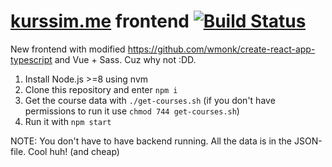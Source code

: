 # [kurssim.me](https://kurssim.me) frontend [![Build Status](https://travis-ci.org/varjo-oodi/kurssim.me-frontend.svg?branch=master)](https://travis-ci.org/varjo-oodi/kurssim.me-frontend)

New frontend with modified https://github.com/wmonk/create-react-app-typescript and Vue + Sass. Cuz why not :DD.

1) Install Node.js >=8 using nvm
2) Clone this repository and enter `npm i`
3) Get the course data with `./get-courses.sh` (if you don't have permissions to run it use `chmod 744 get-courses.sh`)
4) Run it with `npm start`

NOTE: You don't have to have backend running. All the data is in the JSON-file. Cool huh! (and cheap)